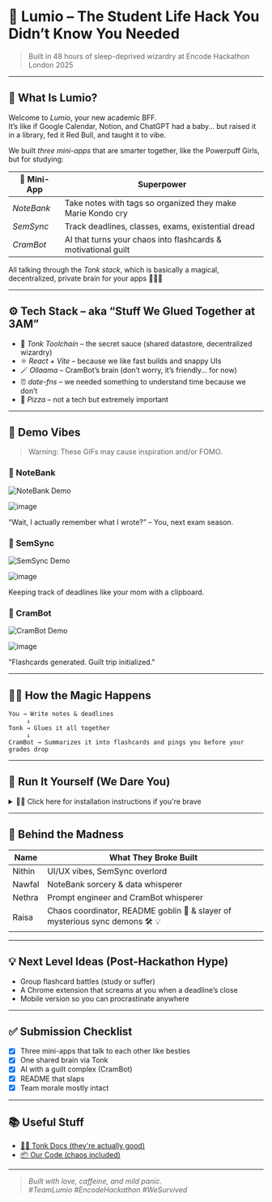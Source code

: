 # 🌙 Lumio – The Student Life Hack You Didn’t Know You Needed

> Built in 48 hours of sleep-deprived wizardry at Encode Hackathon London 2025

---

## 🧠 What Is Lumio?

Welcome to *Lumio*, your new academic BFF.  
It’s like if Google Calendar, Notion, and ChatGPT had a baby… but raised it in a library, fed it Red Bull, and taught it to vibe.

We built *three mini-apps* that are smarter together, like the Powerpuff Girls, but for studying:

| 🧩 Mini-App   | Superpower |
|--------------|------------|
| *NoteBank* | Take notes with tags so organized they make Marie Kondo cry |
| *SemSync*  | Track deadlines, classes, exams, existential dread |
| *CramBot*  | AI that turns your chaos into flashcards & motivational guilt |

All talking through the *Tonk stack*, which is basically a magical, decentralized, private brain for your apps 🧙‍♂✨

---

## ⚙ Tech Stack – aka “Stuff We Glued Together at 3AM”

- 🧠 *Tonk Toolchain* – the secret sauce (shared datastore, decentralized wizardry)
- ⚛ *React + Vite* – because we like fast builds and snappy UIs
- 🪄 *Ollaama* – CramBot’s brain (don’t worry, it’s friendly… for now)
- ⏰ *date-fns* – we needed something to understand time because we don’t
- 🍕 *Pizza* – not a tech but extremely important

---

## 🎥 Demo Vibes

> Warning: These GIFs may cause inspiration and/or FOMO.

### 📝 NoteBank  
![NoteBank Demo](./screenshots/notebank.gif)  

![image](https://github.com/user-attachments/assets/020ff91a-c83c-4d4b-9a41-36bdd360af46)

“Wait, I actually remember what I wrote?” – You, next exam season.

### 📅 SemSync  
![SemSync Demo](./screenshots/semsync.gif)  

![image](https://github.com/user-attachments/assets/1d4034e2-a861-49ef-b6ca-b43e16eb00b9)

Keeping track of deadlines like your mom with a clipboard.

### 🤖 CramBot  
![CramBot Demo](./screenshots/crambot.gif)  

![image](https://github.com/user-attachments/assets/b581a2d7-9acb-4902-be57-39fe3d51325c)

"Flashcards generated. Guilt trip initialized."

---

## 🕵‍♀ How the Magic Happens

```
You → Write notes & deadlines
     ↓
Tonk → Glues it all together
     ↓
CramBot → Summarizes it into flashcards and pings you before your grades drop

```
---

## 🧪 Run It Yourself (We Dare You)

<details>
<summary>👨‍💻 Click here for installation instructions if you're brave</summary>


Clone the madness
```
git clone git@github.com:raisa05/Encode-Tonk.git && cd Encode-Tonk
```

Install the chaos
```
npm install
```
Let there be light (For each app separately)
```
npm run dev
```
Then open ``` http://localhost:3000 ``` and start vibing


</details>

---

## 🧠 Behind the Madness

| Name     | What They Broke Built |
|----------|------------------------|
| Nithin   | UI/UX vibes, SemSync overlord |
| Nawfal   | NoteBank sorcery & data whisperer |
| Nethra   | Prompt engineer and CramBot whisperer |
| Raisa    | Chaos coordinator, README goblin 🧌 & slayer of mysterious sync demons 🛠 💡|

---

## 💡 Next Level Ideas (Post-Hackathon Hype)

- Group flashcard battles (study or suffer)
- A Chrome extension that screams at you when a deadline’s close
- Mobile version so you can procrastinate anywhere

---

## ✅ Submission Checklist

- [x] Three mini-apps that talk to each other like besties
- [x] One shared brain via Tonk
- [x] AI with a guilt complex (CramBot)
- [x] README that slaps
- [x] Team morale mostly intact

---

## 📚 Useful Stuff

- [🧙‍♂ Tonk Docs (they're actually good)](https://tonk-labs.github.io/tonk/)
- [📦 Our Code (chaos included)](https://github.com/raisa05/Encode-Tonk)

---

> *Built with love, caffeine, and mild panic.*  
> *#TeamLumio #EncodeHackathon #WeSurvived*
